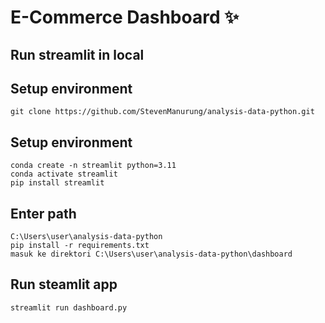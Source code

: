# E-Commerce Dashboard ✨
## Run streamlit in local
## Setup environment
```
git clone https://github.com/StevenManurung/analysis-data-python.git
```

## Setup environment
```
conda create -n streamlit python=3.11
conda activate streamlit
pip install streamlit
```
## Enter path
```
C:\Users\user\analysis-data-python
pip install -r requirements.txt
masuk ke direktori C:\Users\user\analysis-data-python\dashboard
```

## Run steamlit app
```
streamlit run dashboard.py
```
